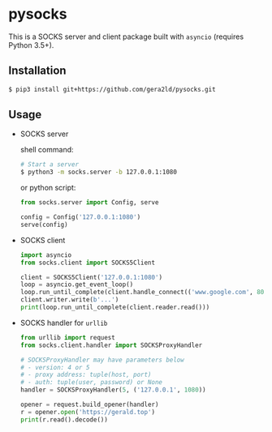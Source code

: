 # pysocks

This is a SOCKS server and client package built with `asyncio` (requires Python 3.5+).

## Installation

``` sh
$ pip3 install git+https://github.com/gera2ld/pysocks.git
```

## Usage

* SOCKS server

  shell command:
  ``` sh
  # Start a server
  $ python3 -m socks.server -b 127.0.0.1:1080
  ```

  or python script:
  ``` python
  from socks.server import Config, serve

  config = Config('127.0.0.1:1080')
  serve(config)
  ```

* SOCKS client

  ``` python
  import asyncio
  from socks.client import SOCKS5Client

  client = SOCKS5Client('127.0.0.1:1080')
  loop = asyncio.get_event_loop()
  loop.run_until_complete(client.handle_connect(('www.google.com', 80)))
  client.writer.write(b'...')
  print(loop.run_until_complete(client.reader.read()))
  ```

* SOCKS handler for `urllib`

  ``` python
  from urllib import request
  from socks.client.handler import SOCKSProxyHandler

  # SOCKSProxyHandler may have parameters below
  # - version: 4 or 5
  # - proxy address: tuple(host, port)
  # - auth: tuple(user, password) or None
  handler = SOCKSProxyHandler(5, ('127.0.0.1', 1080))

  opener = request.build_opener(handler)
  r = opener.open('https://gerald.top')
  print(r.read().decode())
  ```
